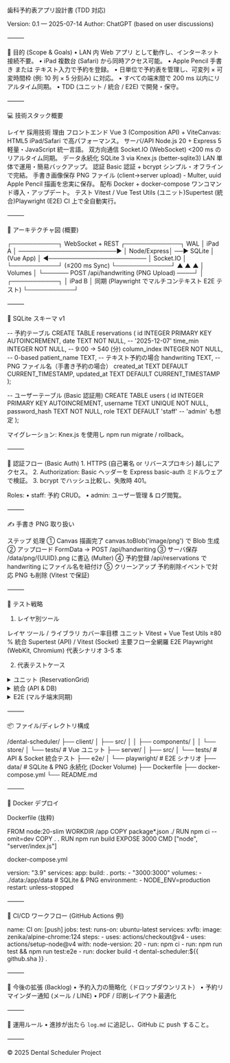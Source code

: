 歯科予約表アプリ設計書 (TDD 対応)

Version: 0.1 — 2025-07-14
Author: ChatGPT (based on user discussions)

⸻

🎯 目的 (Scope & Goals)
	•	LAN 内 Web アプリ として動作し、インターネット接続不要。
	•	iPad 複数台 (Safari) から同時アクセス可能。
	•	Apple Pencil 手書き または テキスト入力で予約を登録。
	•	日単位で予約表を管理し、可変列 × 可変時間枠 (例: 10 列 × 5 分刻み) に対応。
	•	すべての端末間で 200 ms 以内にリアルタイム同期。
	•	TDD (ユニット / 統合 / E2E) で開発・保守。

⸻

💻 技術スタック概要

レイヤ	採用技術	理由
フロントエンド	Vue 3 (Composition API) + ViteCanvas: HTML5 <canvas>	iPad/Safari で高パフォーマンス。
サーバ/API	Node.js 20 + Express 5	軽量・JavaScript 統一言語。
双方向通信	Socket.IO (WebSocket)	<200 ms のリアルタイム同期。
データ永続化	SQLite 3 via Knex.js (better-sqlite3)	LAN 単体で運用・簡易バックアップ。
認証	Basic 認証 + bcrypt	シンプル・オフラインで完結。
手書き画像保存	PNG ファイル (client→server upload) - Multer, uuid	Apple Pencil 描画を忠実に保存。
配布	Docker + docker-compose	ワンコマンド導入・アップデート。
テスト	Vitest / Vue Test Utils (ユニット)Supertest (統合)Playwright (E2E)	CI 上で全自動実行。


⸻

📐 アーキテクチャ図 (概要)

┌───────────┐     WebSocket + REST     ┌─────────────┐  WAL
│ iPad A    │ ───────────────────────► │  Node/Express│ ──► SQLite
│ (Vue App) │ ◄─────────────────────── │  Socket.IO   │
└───────────┘     (≤200 ms Sync)       └─────────────┘   ▲
   ▲      ▲                                               │ Volumes
   │      └────── POST /api/handwriting  (PNG Upload) ────┘
   │
┌───────────┐
│ iPad B    │   同期   (Playwright でマルチコンテキスト E2E テスト)
└───────────┘


⸻

📄 SQLite スキーマ v1

-- 予約テーブル
CREATE TABLE reservations (
  id           INTEGER PRIMARY KEY AUTOINCREMENT,
  date         TEXT    NOT NULL,           -- '2025-12-07'
  time_min     INTEGER NOT NULL,           -- 9:00 → 540 (分)
  column_index INTEGER NOT NULL,           -- 0-based
  patient_name TEXT,                       -- テキスト予約の場合
  handwriting  TEXT,                       -- PNG ファイル名（手書き予約の場合）
  created_at   TEXT DEFAULT CURRENT_TIMESTAMP,
  updated_at   TEXT DEFAULT CURRENT_TIMESTAMP
);

-- ユーザーテーブル (Basic 認証用)
CREATE TABLE users (
  id            INTEGER PRIMARY KEY AUTOINCREMENT,
  username      TEXT UNIQUE NOT NULL,
  password_hash TEXT NOT NULL,
  role          TEXT DEFAULT 'staff'       -- 'admin' も想定
);

マイグレーション: Knex.js を使用し npm run migrate / rollback。

⸻

🔑 認証フロー (Basic Auth)
	1.	HTTPS (自己署名 or リバースプロキシ) 越しにアクセス。
	2.	Authorization: Basic ヘッダーを Express basic-auth ミドルウェアで検証。
	3.	bcrypt でハッシュ比較し、失敗時 401。

Roles:
	•	staff: 予約 CRUD。
	•	admin: ユーザー管理 & ログ閲覧。

⸻

✍️ 手書き PNG 取り扱い

ステップ	処理
① Canvas 描画完了	canvas.toBlob('image/png') で Blob 生成
② アップロード	FormData → POST /api/handwriting
③ サーバ保存	/data/png/{UUID}.png に書込 (Multer)
④ 予約登録	/api/reservations で handwriting にファイル名を紐付け
⑤ クリーンアップ	予約削除イベントで対応 PNG も削除 (Vitest で保証)


⸻

🧪 テスト戦略

1. レイヤ別ツール

レイヤ	ツール / ライブラリ	カバー率目標
ユニット	Vitest + Vue Test Utils	≥80 %
統合	Supertest (API) / Vitest (Socket)	主要フロー全網羅
E2E	Playwright (WebKit, Chromium)	代表シナリオ 3-5 本

2. 代表テストケース

<details>
<summary>ユニット (ReservationGrid)</summary>


it('拒否: 同一時間・同一列に重複登録できない', () => {
  const grid = new ReservationGrid({ slotsPerDay: 96, columns: 10 });
  grid.add('田中', 540, 2);
  expect(() => grid.add('鈴木', 540, 2)).toThrow(/duplicate/);
});

</details>


<details>
<summary>統合 (API & DB)</summary>


test('POST /api/reservations → 201 & DB 挿入', async () => {
  const res = await request(app)
    .post('/api/reservations')
    .send({ date: '2025-07-15', patient_name: '田中', time_min: 540, column_index: 1 });
  expect(res.status).toBe(201);
  const row = await db('reservations').where({ time_min: 540 }).first();
  expect(row.patient_name).toBe('田中');
});

</details>


<details>
<summary>E2E (マルチ端末同期)</summary>


// playwright/e2e-sync.spec.ts
const APP_URL = process.env.APP_URL ?? 'https://localhost:3000';

test('複数端末リアルタイム同期', async ({ browser }) => {
  const ctxA = await browser.newContext();
  const ctxB = await browser.newContext();
  const a = await ctxA.newPage();
  const b = await ctxB.newPage();
  await a.goto(APP_URL);
  await b.goto(APP_URL);

  await a.click('[data-cell="09:05-0"]');
  await a.fill('input[name="patient"]', '田中');
  await a.click('text=保存');

  await expect.poll(async () => {
    return b.locator('[data-cell="09:05-0"]').innerText();
  }, { timeout: 500 }).toBe('田中');
});

test('予約の編集が複数端末で同期される', async ({ browser }) => {
  const ctxA = await browser.newContext();
  const ctxB = await browser.newContext();
  const a = await ctxA.newPage();
  const b = await ctxB.newPage();
  await a.goto(APP_URL);
  await b.goto(APP_URL);

  // 端末Aで予約を作成
  await a.click('[data-cell="10:00-0"]');
  await a.fill('input[name="patient"]', '編集前患者');
  await a.click('text=保存');

  // 端末Bで同期されるのを待つ
  await expect.poll(async () => {
    return b.locator('[data-cell="10:00-0"]').innerText();
  }, { timeout: 500 }).toBe('編集前患者');

  // 端末Aで予約を編集
  await a.click('[data-cell="10:00-0"]'); // 既存の予約をクリックしてモーダルを開く
  await a.fill('input[name="patient"]', '編集後患者');
  await a.click('text=保存');

  // 端末Bで編集が同期されるのを待つ
  await expect.poll(async () => {
    return b.locator('[data-cell="10:00-0"]').innerText();
  }, { timeout: 500 }).toBe('編集後患者');
});

test('予約の削除が複数端末で同期される', async ({ browser }) => {
  const ctxA = await browser.newContext();
  const ctxB = await browser.newContext();
  const a = await ctxA.newPage();
  const b = await ctxB.newPage();
  await a.goto(APP_URL);
  await b.goto(APP_URL);

  // 端末Aで予約を作成
  await a.click('[data-cell="11:00-0"]');
  await a.fill('input[name="patient"]', '削除対象患者');
  await a.click('text=保存');

  // 端末Bで同期されるのを待つ
  await expect.poll(async () => {
    return b.locator('[data-cell="11:00-0"]').innerText();
  }, { timeout: 500 }).toBe('削除対象患者');

  // 端末Aで予約を削除
  await a.click('[data-cell="11:00-0"]'); // 既存の予約をクリックしてモーダルを開く
  await a.click('text=削除'); // 削除ボタンをクリック

  // 端末Bで削除が同期されるのを待つ
  await expect.poll(async () => {
    return b.locator('[data-cell="11:00-0"]').innerText();
  }, { timeout: 500 }).toBe(''); // 予約が消えていることを確認
});

</details>



⸻

📦 ファイル/ディレクトリ構成

/dental-scheduler/
├── client/
│   ├── src/
│   │   ├── components/
│   │   └── store/
│   └── tests/            # Vue ユニット
├── server/
│   ├── src/
│   └── tests/            # API & Socket 統合テスト
├── e2e/
│   └── playwright/       # E2E シナリオ
├── data/                 # SQLite & PNG 永続化 (Docker Volume)
├── Dockerfile
├── docker-compose.yml
└── README.md


⸻

🐳 Docker デプロイ

Dockerfile (抜粋)

FROM node:20-slim
WORKDIR /app
COPY package*.json ./
RUN npm ci --omit=dev
COPY . .
RUN npm run build
EXPOSE 3000
CMD ["node", "server/index.js"]

docker-compose.yml

version: "3.9"
services:
  app:
    build: .
    ports:
      - "3000:3000"
    volumes:
      - ./data:/app/data  # SQLite & PNG
    environment:
      - NODE_ENV=production
    restart: unless-stopped


⸻

🔄 CI/CD ワークフロー (GitHub Actions 例)

name: CI
on: [push]
jobs:
  test:
    runs-on: ubuntu-latest
    services:
      xvfb:
        image: zenika/alpine-chrome:124
    steps:
      - uses: actions/checkout@v4
      - uses: actions/setup-node@v4
        with:
          node-version: 20
      - run: npm ci
      - run: npm run test && npm run test:e2e
      - run: docker build -t dental-scheduler:${{ github.sha }} .


⸻

🔮 今後の拡張 (Backlog)
	•	予約入力の簡略化（ドロップダウンリスト）
	•	予約リマインダー通知 (メール / LINE)
	•	PDF / 印刷レイアウト最適化


⸻

📜 運用ルール
	•	進捗が出たら `log.md` に追記し、GitHub に push すること。

⸻

© 2025 Dental Scheduler Project
